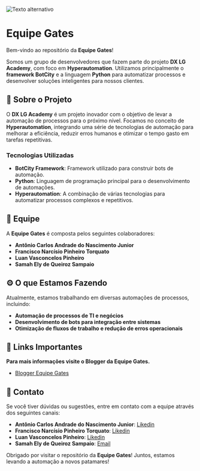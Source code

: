 ![Texto alternativo](https://blogger.googleusercontent.com/img/a/AVvXsEjxNQMaigYhkv9Aoa6syOn4p2sI-JpND_Ok078GuItbrBpcXlVHTcuZcureSQdgFORKO0ddkcf4tGLSOUP3RwxkFjDARg_hqsOq9XcOv3K3fUo2Lc1x33LPfRoHCe5N2e8CpaJtt_uh8t6Wtt0jBfWqbjlbwL8bLH6ISkwisNHwI9dV0_7UJr6txdSe9OFq=s340)

# Equipe Gates

Bem-vindo ao repositório da **Equipe Gates**!

Somos um grupo de desenvolvedores que fazem parte do projeto **DX LG Academy**, com foco em **Hyperautomation**. Utilizamos principalmente o **framework BotCity** e a linguagem **Python** para automatizar processos e desenvolver soluções inteligentes para nossos clientes.

## 🚀 Sobre o Projeto

O **DX LG Academy** é um projeto inovador com o objetivo de levar a automação de processos para o próximo nível. Focamos no conceito de **Hyperautomation**, integrando uma série de tecnologias de automação para melhorar a eficiência, reduzir erros humanos e otimizar o tempo gasto em tarefas repetitivas.

### Tecnologias Utilizadas

- **BotCity Framework**: Framework utilizado para construir bots de automação.
- **Python**: Linguagem de programação principal para o desenvolvimento de automações.
- **Hyperautomation**: A combinação de várias tecnologias para automatizar processos complexos e repetitivos.

## 🤝 Equipe

A **Equipe Gates** é composta pelos seguintes colaboradores:

- **Antônio Carlos Andrade do Nascimento Junior**
- **Francisco Narcísio Pinheiro Torquato**
- **Luan Vasconcelos Pinheiro**
- **Samah Ely de Queiroz Sampaio**

## ⚙️ O que Estamos Fazendo

Atualmente, estamos trabalhando em diversas automações de processos, incluindo:

- **Automação de processos de TI e negócios**
- **Desenvolvimento de bots para integração entre sistemas**
- **Otimização de fluxos de trabalho e redução de erros operacionais**

## 🔗 Links Importantes

**Para mais informações visite o Blogger da Equipe Gates.**
- [Blogger Equipe Gates](https://equipegates-zlacademy.blogspot.com/)

## 📣 Contato

Se você tiver dúvidas ou sugestões, entre em contato com a equipe através dos seguintes canais:

- **Antônio Carlos Andrade do Nascimento Junior**: [Likedin](https://www.linkedin.com/in/ant%C3%B4niojjr/)
- **Francisco Narcísio Pinheiro Torquato**:  [Likedin](linkedin.com/in/narcisiotorquato)
- **Luan Vasconcelos Pinheiro**:  [Likedin](linkedin.com/in/luan-pinheiro-a82110213)
- **Samah Ely de Queiroz Sampaio**: [Email](samah.sampaio@ifam.edu.br )

Obrigado por visitar o repositório da **Equipe Gates**! Juntos, estamos levando a automação a novos patamares!
